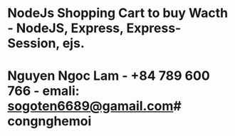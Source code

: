 # NodeJs Shopping Cart to buy Wacth - NodeJS, Express, Express-Session, ejs.
# Nguyen Ngoc Lam - +84 789 600 766  - emali: sogoten6689@gamail.com#   c o n g n g h e m o i  
 